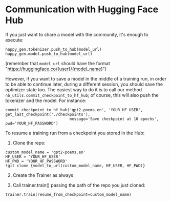 # Communication with Hugging Face Hub

If you just want to share a model with the community, it's enough to execute:

```
happy_gen.tokenizer.push_to_hub(model_url)
happy_gen.model.push_to_hub(model_url)
```

(remember that `model_url` should have the format "https://huggingface.co/{user}/{model_name}")

However, if you want to save a model in the middle of a training run, in order to be able to continue later, during a different session, you should save the optimizer state too. The easiest way to do it is
to call our method `nb_utils.commit_checkpoint_to_hf_hub`; of course, this will also push the tokenizer and the model. For instance:

```
commit_checkpoint_to_hf_hub('gpt2-poems.en', 'YOUR_HF_USER', get_last_checkpoint('./checkpoints'),
                            message='Save checkpoint at 10 epochs', pwd='YOUR_HF_PASSWORD')
```

To resume a training run from a checkpoint you stored in the Hub:

1) Clone the repo:

```
custom_model_name = 'gpt2-poems.en'
HF_USER = 'YOUR_HF_USER'
HF_PWD = 'YOUR_HF_PASSWORD'
!git clone {model_to_url(custom_model_name, HF_USER, HF_PWD)}
```

2) Create the Trainer as always

3) Call trainer.train() passing the path of the repo you just cloned:

```
trainer.train(resume_from_checkpoint=custom_model_name)
```
